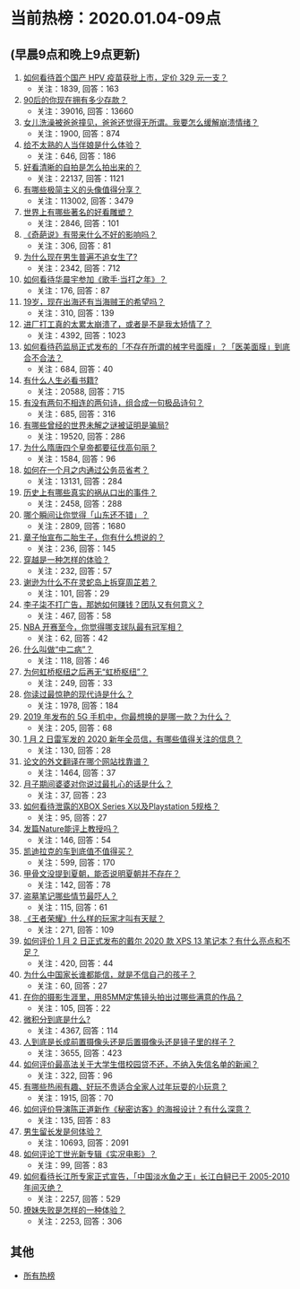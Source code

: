 # 当前热榜：2020.01.04-09点
## (早晨9点和晚上9点更新)
1. [如何看待首个国产 HPV 疫苗获批上市，定价 329 元一支？](https://www.zhihu.com/question/364411856)
    * 关注：1839, 回答：163
2. [90后的你现在拥有多少存款？](https://www.zhihu.com/question/294492829)
    * 关注：39016, 回答：13660
3. [女儿洗澡被爸爸撞见，爸爸还觉得无所谓。我要怎么缓解崩溃情绪？](https://www.zhihu.com/question/305017504)
    * 关注：1900, 回答：874
4. [给不太熟的人当伴娘是什么体验？](https://www.zhihu.com/question/35331322)
    * 关注：646, 回答：186
5. [好看清晰的自拍是怎么拍出来的？](https://www.zhihu.com/question/267598322)
    * 关注：22137, 回答：1121
6. [有哪些极简主义的头像值得分享？](https://www.zhihu.com/question/29173647)
    * 关注：113002, 回答：3479
7. [世界上有哪些著名的好看雕塑？](https://www.zhihu.com/question/51360968)
    * 关注：2846, 回答：101
8. [《奇葩说》有带来什么不好的影响吗？](https://www.zhihu.com/question/361889198)
    * 关注：306, 回答：81
9. [为什么现在男生普遍不追女生了?](https://www.zhihu.com/question/293912588)
    * 关注：2342, 回答：712
10. [如何看待华晨宇参加《歌手·当打之年》？](https://www.zhihu.com/question/364137040)
    * 关注：176, 回答：87
11. [19岁，现在出海还有当海贼王的希望吗？](https://www.zhihu.com/question/363169587)
    * 关注：310, 回答：139
12. [进厂打工真的太累太崩溃了，或者是不是我太矫情了？](https://www.zhihu.com/question/345387686)
    * 关注：4392, 回答：1023
13. [如何看待药监局正式发布的「不存在所谓的械字号面膜」？「医美面膜」到底合不合法？](https://www.zhihu.com/question/364373508)
    * 关注：684, 回答：40
14. [有什么人生必看书籍?](https://www.zhihu.com/question/323151892)
    * 关注：20588, 回答：715
15. [有没有两句不相连的两句诗，组合成一句极品诗句？](https://www.zhihu.com/question/359948448)
    * 关注：685, 回答：316
16. [有哪些曾经的世界未解之谜被证明是骗局?](https://www.zhihu.com/question/332265335)
    * 关注：19520, 回答：286
17. [为什么隋唐四个皇帝都要征伐高句丽？](https://www.zhihu.com/question/20678173)
    * 关注：1584, 回答：96
18. [如何在一个月之内通过公务员省考？](https://www.zhihu.com/question/57173410)
    * 关注：13131, 回答：284
19. [历史上有哪些真实的祸从口出的事件？](https://www.zhihu.com/question/36994899)
    * 关注：2458, 回答：288
20. [哪个瞬间让你觉得「山东还不错」？](https://www.zhihu.com/question/359217143)
    * 关注：2809, 回答：1680
21. [章子怡宣布二胎生子，你有什么想说的？](https://www.zhihu.com/question/364437425)
    * 关注：236, 回答：145
22. [穿越是一种怎样的体验？](https://www.zhihu.com/question/30676575)
    * 关注：232, 回答：57
23. [谢逊为什么不在灵蛇岛上拆穿周芷若？](https://www.zhihu.com/question/340838872)
    * 关注：101, 回答：29
24. [李子柒不打广告，那她如何赚钱？团队又有何意义？](https://www.zhihu.com/question/275619158)
    * 关注：467, 回答：58
25. [NBA 开赛至今，你觉得哪支球队最有冠军相？](https://www.zhihu.com/question/364419653)
    * 关注：62, 回答：42
26. [什么叫做“中二病”？](https://www.zhihu.com/question/364137915)
    * 关注：118, 回答：46
27. [为何虹桥枢纽之后再无“虹桥枢纽”？](https://www.zhihu.com/question/51229640)
    * 关注：249, 回答：33
28. [你读过最惊艳的现代诗是什么？](https://www.zhihu.com/question/337830799)
    * 关注：1978, 回答：184
29. [2019 年发布的 5G 手机中，你最想换的是哪一款？为什么？](https://www.zhihu.com/question/347769178)
    * 关注：205, 回答：68
30. [1 月 2 日雷军发的 2020 新年全员信，有哪些值得关注的信息？](https://www.zhihu.com/question/364280510)
    * 关注：130, 回答：28
31. [论文的外文翻译在哪个网站找靠谱？](https://www.zhihu.com/question/43852313)
    * 关注：1464, 回答：37
32. [月子期间婆婆对你说过最扎心的话是什么？](https://www.zhihu.com/question/362444251)
    * 关注：37, 回答：23
33. [如何看待泄露的XBOX Series X以及Playstation 5规格？](https://www.zhihu.com/question/363994145)
    * 关注：95, 回答：27
34. [发篇Nature能评上教授吗？](https://www.zhihu.com/question/363859160)
    * 关注：146, 回答：54
35. [凯迪拉克的车到底值不值得买？](https://www.zhihu.com/question/317787638)
    * 关注：599, 回答：170
36. [甲骨文没提到夏朝，能否说明夏朝并不存在？](https://www.zhihu.com/question/358977342)
    * 关注：142, 回答：78
37. [盗墓笔记哪些情节最吓人？](https://www.zhihu.com/question/291231413)
    * 关注：115, 回答：61
38. [《王者荣耀》什么样的玩家才叫有天赋？](https://www.zhihu.com/question/361860154)
    * 关注：271, 回答：109
39. [如何评价 1 月 2 日正式发布的戴尔 2020 款 XPS 13 笔记本？有什么亮点和不足？](https://www.zhihu.com/question/364385083)
    * 关注：420, 回答：44
40. [为什么中国家长谁都能信，就是不信自己的孩子？](https://www.zhihu.com/question/364078816)
    * 关注：60, 回答：27
41. [在你的摄影生涯里，用85MM定焦镜头拍出过哪些满意的作品？](https://www.zhihu.com/question/297635997)
    * 关注：105, 回答：22
42. [微积分到底是什么?](https://www.zhihu.com/question/336322284)
    * 关注：4367, 回答：114
43. [人到底是长成前置摄像头还是后置摄像头还是镜子里的样子？](https://www.zhihu.com/question/66063294)
    * 关注：3655, 回答：423
44. [如何评价最高法关于大学生借校园贷不还，不纳入失信名单的新闻？](https://www.zhihu.com/question/364246107)
    * 关注：322, 回答：96
45. [有哪些热闹有趣、好玩不贵适合全家人过年玩耍的小玩意？](https://www.zhihu.com/question/364278991)
    * 关注：1915, 回答：70
46. [如何评价导演陈正道新作《秘密访客》的海报设计？有什么深意？](https://www.zhihu.com/question/364316233)
    * 关注：135, 回答：83
47. [男生留长发是何体验？](https://www.zhihu.com/question/60044759)
    * 关注：10693, 回答：2091
48. [如何评论丁世光新专辑《实况电影》？](https://www.zhihu.com/question/362861826)
    * 关注：99, 回答：83
49. [如何看待长江所专家正式宣告，「中国淡水鱼之王」长江白鲟已于 2005-2010 年间灭绝？](https://www.zhihu.com/question/364374536)
    * 关注：2257, 回答：529
50. [撩妹失败是怎样的一种体验？](https://www.zhihu.com/question/41644521)
    * 关注：2253, 回答：306
## 其他
* [所有热榜](hot_history/AllHot.md)
